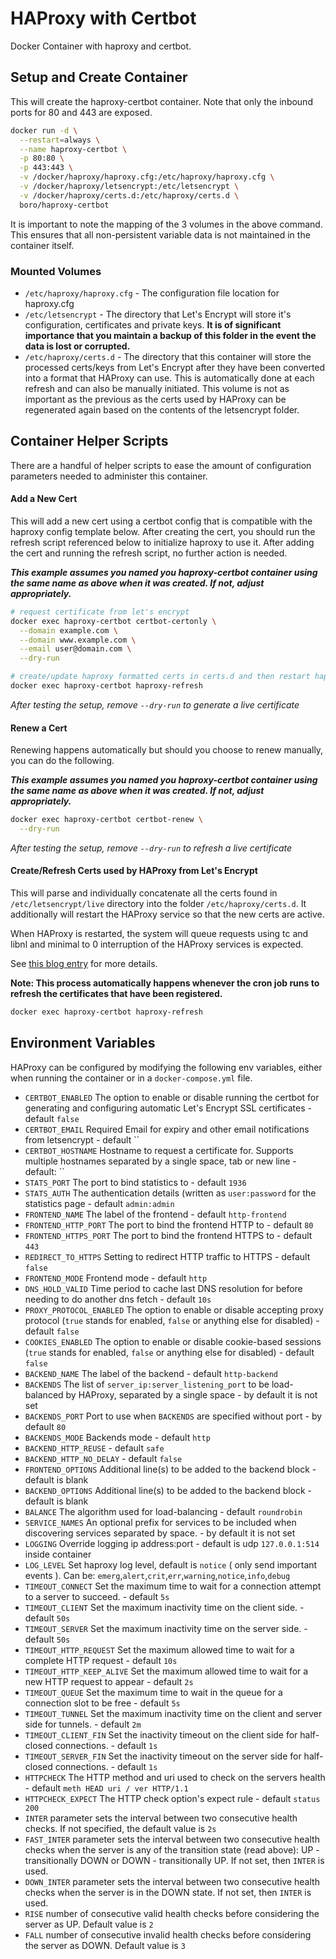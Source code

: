 # HAProxy with Certbot

Docker Container with haproxy and certbot.

## Setup and Create Container

This will create the haproxy-certbot container. Note that only the inbound ports
for 80 and 443 are exposed.

```bash
docker run -d \
  --restart=always \
  --name haproxy-certbot \
  -p 80:80 \
  -p 443:443 \
  -v /docker/haproxy/haproxy.cfg:/etc/haproxy/haproxy.cfg \
  -v /docker/haproxy/letsencrypt:/etc/letsencrypt \
  -v /docker/haproxy/certs.d:/etc/haproxy/certs.d \
  boro/haproxy-certbot
```

It is important to note the mapping of the 3 volumes in the above command. This
ensures that all non-persistent variable data is not maintained in the container
itself.

### Mounted Volumes

* `/etc/haproxy/haproxy.cfg` - The configuration file location for haproxy.cfg
* `/etc/letsencrypt` - The directory that Let's Encrypt will store it's
  configuration, certificates and private keys. **It is of significant
  importance that you maintain a backup of this folder in the event the data is
  lost or corrupted.**
* `/etc/haproxy/certs.d` - The directory that this container will
  store the processed certs/keys from Let's Encrypt after they have been
  converted into a format that HAProxy can use. This is automatically done at
  each refresh and can also be manually initiated. This volume is not as
  important as the previous as the certs used by HAProxy can be regenerated
  again based on the contents of the letsencrypt folder.

## Container Helper Scripts

There are a handful of helper scripts to ease the amount of configuration
parameters needed to administer this container.

#### Add a New Cert

This will add a new cert using a certbot config that is compatible with the
haproxy config template below. After creating the cert, you should run the
refresh script referenced below to initialize haproxy to use it. After adding
the cert and running the refresh script, no further action is needed.

***This example assumes you named you haproxy-certbot container using the same
name as above when it was created. If not, adjust appropriately.***

```bash
# request certificate from let's encrypt
docker exec haproxy-certbot certbot-certonly \
  --domain example.com \
  --domain www.example.com \
  --email user@domain.com \
  --dry-run

# create/update haproxy formatted certs in certs.d and then restart haproxy
docker exec haproxy-certbot haproxy-refresh
```

*After testing the setup, remove `--dry-run` to generate a live certificate*

#### Renew a Cert

Renewing happens automatically but should you choose to renew manually, you can
do the following.

***This example assumes you named you haproxy-certbot container using the same
name as above when it was created. If not, adjust appropriately.***

```bash
docker exec haproxy-certbot certbot-renew \
  --dry-run
```

*After testing the setup, remove `--dry-run` to refresh a live certificate*

#### Create/Refresh Certs used by HAProxy from Let's Encrypt

This will parse and individually concatenate all the certs found in
`/etc/letsencrypt/live` directory into the folder
`/etc/haproxy/certs.d`. It additionally will restart the HAProxy
service so that the new certs are active.

When HAProxy is restarted, the system will queue requests using tc and libnl and
minimal to 0 interruption of the HAProxy services is expected.

See [this blog entry](https://engineeringblog.yelp.com/2015/04/true-zero-downtime-haproxy-reloads.html) for more details.

**Note: This process automatically happens whenever the cron job runs to refresh
the certificates that have been registered.**

```bash
docker exec haproxy-certbot haproxy-refresh
```

## Environment Variables

HAProxy can be configured by modifying the following env variables,
either when running the container or in a `docker-compose.yml` file.

* `CERTBOT_ENABLED` The option to enable or disable running the certbot for generating and configuring automatic Let's Encrypt SSL certificates - default `false`
* `CERTBOT_EMAIL` Required Email for expiry and other email notifications from letsencrypt - default ``
* `CERTBOT_HOSTNAME` Hostname to request a certificate for. Supports multiple hostnames separated by a single space, tab or new line - default: ``
* `STATS_PORT` The port to bind statistics to - default `1936`
* `STATS_AUTH` The authentication details (written as `user:password` for the statistics page - default `admin:admin`
* `FRONTEND_NAME` The label of the frontend - default `http-frontend`
* `FRONTEND_HTTP_PORT` The port to bind the frontend HTTP to - default `80`
* `FRONTEND_HTTPS_PORT` The port to bind the frontend HTTPS to - default `443`
* `REDIRECT_TO_HTTPS` Setting to redirect HTTP traffic to HTTPS - default `false`
* `FRONTEND_MODE` Frontend mode - default `http`
* `DNS_HOLD_VALID` Time period to cache last DNS resolution for before needing to do another dns fetch - default `10s`
* `PROXY_PROTOCOL_ENABLED` The option to enable or disable accepting proxy protocol (`true` stands for enabled, `false` or anything else for disabled) - default `false`
* `COOKIES_ENABLED` The option to enable or disable cookie-based sessions (`true` stands for enabled, `false` or anything else for disabled) - default `false`
* `BACKEND_NAME` The label of the backend - default `http-backend`
* `BACKENDS` The list of `server_ip:server_listening_port` to be load-balanced by HAProxy, separated by a single space - by default it is not set
* `BACKENDS_PORT` Port to use when `BACKENDS` are specified without port - by default `80`
* `BACKENDS_MODE` Backends mode - default `http`
* `BACKEND_HTTP_REUSE` - default `safe`
* `BACKEND_HTTP_NO_DELAY` - default `false`
* `FRONTEND_OPTIONS` Additional line(s) to be added to the backend block - default is blank
* `BACKEND_OPTIONS` Additional line(s) to be added to the backend block - default is blank
* `BALANCE` The algorithm used for load-balancing - default `roundrobin`
* `SERVICE_NAMES` An optional prefix for services to be included when discovering services separated by space. - by default it is not set
* `LOGGING` Override logging ip address:port - default is udp `127.0.0.1:514` inside container
* `LOG_LEVEL` Set haproxy log level, default is `notice` ( only send important events ). Can be: `emerg`,`alert`,`crit`,`err`,`warning`,`notice`,`info`,`debug`
* `TIMEOUT_CONNECT` Set the maximum time to wait for a connection attempt to a server to succeed. - default `5s`
* `TIMEOUT_CLIENT` Set the maximum inactivity time on the client side. - default `50s`
* `TIMEOUT_SERVER` Set the maximum inactivity time on the server side. - default `50s`
* `TIMEOUT_HTTP_REQUEST` Set the maximum allowed time to wait for a complete HTTP request - default `10s`
* `TIMEOUT_HTTP_KEEP_ALIVE` Set the maximum allowed time to wait for a new HTTP request to appear - default `2s`
* `TIMEOUT_QUEUE` Set the maximum time to wait in the queue for a connection slot to be free - default `5s`
* `TIMEOUT_TUNNEL` Set the maximum inactivity time on the client and server side for tunnels. - default `2m`
* `TIMEOUT_CLIENT_FIN` Set the inactivity timeout on the client side for half-closed connections. - default `1s`
* `TIMEOUT_SERVER_FIN` Set the inactivity timeout on the server side for half-closed connections. - default `1s`
* `HTTPCHECK` The HTTP method and uri used to check on the servers health - default `meth HEAD uri / ver HTTP/1.1`
* `HTTPCHECK_EXPECT` The HTTP check option's expect rule - default `status 200`
* `INTER` parameter sets the interval between two consecutive health checks. If not specified, the default value is `2s`
* `FAST_INTER` parameter sets the interval between two consecutive health checks when the server is any of the transition state (read above): UP - transitionally DOWN or DOWN - transitionally UP. If not set, then `INTER` is used.
* `DOWN_INTER` parameter sets the interval between two consecutive health checks when the server is in the DOWN state. If not set, then `INTER` is used.
* `RISE` number of consecutive valid health checks before considering the server as UP. Default value is `2`
* `FALL` number of consecutive invalid health checks before considering the server as DOWN. Default value is `3`

